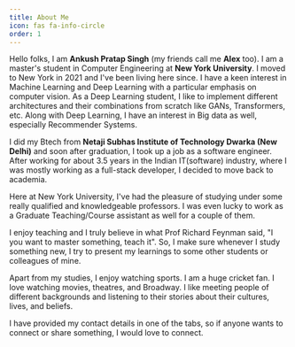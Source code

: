```yaml
---
title: About Me
icon: fas fa-info-circle
order: 1
---
```


Hello folks, I am **Ankush Pratap Singh** (my friends call me **Alex** too). I am a master's student in Computer Engineering at **New York University**. I moved to New York in 2021 and I've been living here since. I have a keen interest in Machine Learning and Deep Learning with a particular emphasis on computer vision. As a Deep Learning student, I like to implement different architectures and their combinations from scratch like GANs, Transformers, etc. Along with Deep Learning, I have an interest in Big data as well, especially Recommender Systems. 

I did my Btech from **Netaji Subhas Institute of Technology Dwarka (New Delhi)** and soon after graduation, I took up a job as a software engineer.
After working for about 3.5 years in the Indian IT(software) industry, where I was mostly working as a full-stack developer, I decided to move back to academia.

Here at New York University, I've had the pleasure of studying under some really qualified and knowledgeable professors. I was even lucky to work as a Graduate Teaching/Course assistant as well for a couple of them. 

I enjoy teaching and I truly believe in what Prof Richard Feynman said, "I you want to master something, teach it". So, I make sure whenever I study something new, I try to present my learnings to some other students or colleagues of mine.

Apart from my studies, I enjoy watching sports. I am a huge cricket fan. I love watching movies, theatres, and Broadway. I like meeting people of different backgrounds and listening to their stories about their cultures, lives, and beliefs.

I have provided my contact details in one of the tabs, so if anyone wants to connect or share something, I would love to connect.
